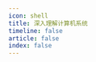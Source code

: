 ```yaml
---
icon: shell
title: 深入理解计算机系统
timeline: false
article: false
index: false
---
```


```component Catalog
```
